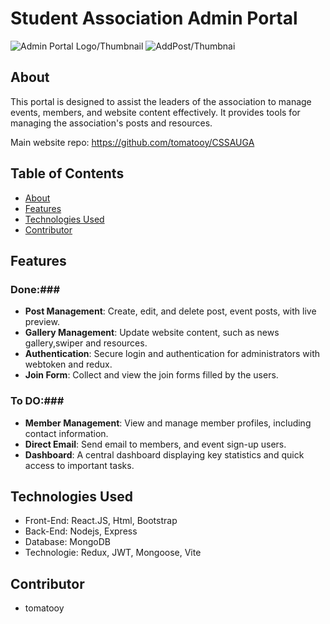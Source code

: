 # Student Association Admin Portal

![Admin Portal Logo/Thumbnail](https://cdn.discordapp.com/attachments/940402118953668642/1150282889938874388/image.png)
![AddPost/Thumbnai](https://media.discordapp.net/attachments/940402118953668642/1150286318274883584/image.png?width=2140&height=1066)

## About

This portal is designed to assist the leaders of the association to manage events, members, and website content effectively. It provides tools for managing the association's posts and resources.

Main website repo: https://github.com/tomatooy/CSSAUGA

## Table of Contents

- [About](#about)
- [Features](#features)
- [Technologies Used](#technologies-used)
- [Contributor](#contributing)

## Features
### Done:###
- **Post Management**: Create, edit, and delete post, event posts, with live preview.
- **Gallery Management**: Update website content, such as news gallery,swiper and resources.
- **Authentication**: Secure login and authentication for administrators with webtoken and redux.
- **Join Form**: Collect and view the join forms filled by the users.

### To DO:###
- **Member Management**: View and manage member profiles, including contact information.
- **Direct Email**: Send email to members, and event sign-up users.
- **Dashboard**: A central dashboard displaying key statistics and quick access to important tasks.

## Technologies Used

- Front-End: React.JS, Html, Bootstrap
- Back-End: Nodejs, Express
- Database: MongoDB
- Technologie: Redux, JWT, Mongoose, Vite

## Contributor

- tomatooy

